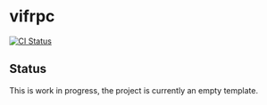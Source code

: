 # vifrpc

[![CI Status](https://github.com/mbarbin/vifrpc/workflows/ci/badge.svg)](https://github.com/mbarbin/vifrpc/actions/workflows/ci.yml)

## Status

This is work in progress, the project is currently an empty template.
